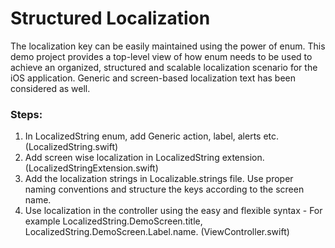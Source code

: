# Structured Localization 

The localization key can be easily maintained using the power of enum. This demo project provides a top-level view of how enum needs to be used to achieve an organized, structured and scalable localization scenario for the iOS application. Generic and screen-based localization text has been considered as well.

### Steps: 
1. In LocalizedString enum, add Generic action, label, alerts etc. (LocalizedString.swift)
2. Add screen wise localization in LocalizedString extension. (LocalizedStringExtension.swift)
3. Add the localization strings in Localizable.strings file. Use proper naming conventions and structure the keys according to the screen name. 
4. Use localization in the controller using the easy and flexible syntax - For example LocalizedString.DemoScreen.title, LocalizedString.DemoScreen.Label.name. (ViewController.swift)
